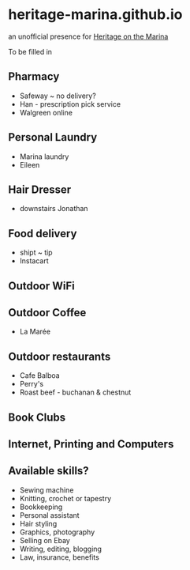 # heritage-marina.github.io

an unofficial presence for [Heritage on the Marina]( https://heritageonthemarina.org/ )


To be filled in

## Pharmacy

* Safeway ~ no delivery?
* Han - prescription pick service
* Walgreen online

## Personal Laundry

* Marina laundry
* Eileen

## Hair Dresser

* downstairs Jonathan



## Food delivery

* shipt ~ tip
* Instacart

## Outdoor WiFi


## Outdoor Coffee

* La Marée


## Outdoor restaurants

* Cafe Balboa
* Perry's
* Roast beef - buchanan & chestnut


## Book Clubs



## Internet, Printing and Computers



## Available skills?

* Sewing machine
* Knitting, crochet or tapestry
* Bookkeeping
* Personal assistant
* Hair styling
* Graphics, photography
* Selling on Ebay
* Writing, editing, blogging
* Law, insurance, benefits




